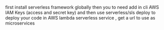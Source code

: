 first install serverless framework globally then you to need add in cli AWS IAM Keys (access and secret key) and then use serverless/sls deploy to deploy your code in AWS lambda serverless service , get a url to use as microservices
